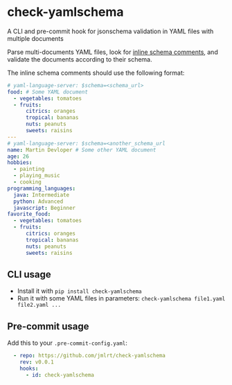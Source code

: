 # check-yamlschema

A CLI and pre-commit hook for jsonschema validation in YAML files with multiple documents

Parse multi-documents YAML files, look for [inline schema comments][], and validate the documents according to their schema.

The inline schema comments should use the following format:

```yaml
# yaml-language-server: $schema=<schema_url>
food: # Some YAML document
  - vegetables: tomatoes
  - fruits:
      citrics: oranges
      tropical: bananas
      nuts: peanuts
      sweets: raisins
---
# yaml-language-server: $schema=<another_schema_url
name: Martin Devloper # Some other YAML document
age: 26
hobbies:
  - painting
  - playing_music
  - cooking
programming_languages:
  java: Intermediate
  python: Advanced
  javascript: Beginner
favorite_food:
  - vegetables: tomatoes
  - fruits:
      citrics: oranges
      tropical: bananas
      nuts: peanuts
      sweets: raisins
```

## CLI usage

- Install it with `pip install check-yamlschema`
- Run it with some YAML files in parameters: `check-yamlschema file1.yaml file2.yaml ...`

## Pre-commit usage

Add this to your `.pre-commit-config.yaml`:

```yaml
  - repo: https://github.com/jmlrt/check-yamlschema
    rev: v0.0.1
    hooks:
      - id: check-yamlschema
```

[inline schema comments]: https://github.com/redhat-developer/yaml-language-server/blob/762209ccdfca713d203ead757698a47ad3cabf50/README.md#using-inlined-schema

